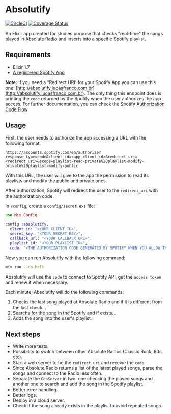 # Absolutify

[![CircleCI](https://circleci.com/gh/francolucas/absolutify.svg?style=svg)](https://circleci.com/gh/francolucas/absolutify)
[![Coverage Status](https://coveralls.io/repos/github/francolucas/absolutify/badge.svg?branch=master)](https://coveralls.io/github/francolucas/absolutify?branch=master)

An Elixir app created for studies purpose that checks "real-time" the songs played in [Absolute Radio](https://absoluteradio.co.uk/absolute-radio/) and inserts into a specific Spotify playlist.

## Requirements

- Elixir 1.7
- [A registered Spotify App](https://developer.spotify.com/documentation/general/guides/app-settings/#register-your-app)

**Note:** If you need a "Redirect URI' for your Spotify App you can use this one: [http://absolutify.lucasfranco.com.br](http://absolutify.lucasfranco.com.br). The only thing this endpoint does is printing the `code` returned by the Spotify when the user authorizes the app access. For further documentation, you can check the Spotify [Authorization Code Flow](https://developer.spotify.com/documentation/general/guides/authorization-guide/#authorization-code-flow).

## Usage

First, the user needs to authorize the app accessing a URL with the following format:
```
https://accounts.spotify.com/en/authorize?response_type=code&client_id=<app_client_id>&redirect_uri=<redirect_uri>&scope=playlist-read-private%20playlist-modify-private%20playlist-modify-public
```

With this URL, the user will give to the app the permission to read its playlists and modify the public and private ones.

After authorization, Spotify will redirect the user to the `redirect_uri` with the authorization code.

In `/config`, create a `config/secret.exs` file:

```elixir
use Mix.Config

config :absolutify,
  client_id: "<YOUR CLIENT ID>",
  secret_key: "<YOUR SECRET KEY>",
  callback_url: "<YOUR CALLBACK URL>",
  playlist_id: "<YOUR PLAYLIST ID>",
  code: "<THE AUTHORIZATION CODE GENERATED BY SPOTIFY WHEN YOU ALLOW THE APP>"
```

Now you can run Absolutify with the following command:

```bash
mix run --no-halt
```

Absolutify will use the `code` to connect to Spotify API, get the `access token` and renew it when necessary.

Each minute, Absolutify will do the following commands:
1. Checks the last song played at Absolute Radio and if it is different from the last check...
2. Searchs for the song in the Spotify and if exists...
3. Adds the song into the user's playlist.

## Next steps

- Write more tests.
- Possibility to switch between other Absolute Radios (Classic Rock, 60s, etc).
- Start a web server to be the `redirect_uri` and receive the `code`.
- Since Absolute Radio returns a list of the latest played songs, parse the songs and connect to the Radio less often.
- Separate the `GenServer` in two: one checking the played songs and another one to search and add the song in the Spotify playlist.
- Better error handling.
- Better logs.
- Deploy in a cloud server.
- Check if the song already exists in the playlist to avoid repeated songs.
